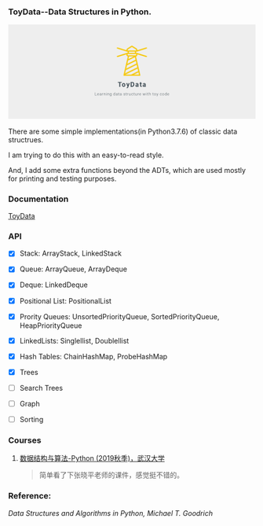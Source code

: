 ### ToyData--Data Structures in Python.

![](toydata.png)

There are some simple implementations(in Python3.7.6) of classic data structrues.

I am trying to do this with an easy-to-read style.

And, I add some extra functions beyond the ADTs, which are used mostly for printing and testing purposes.

### Documentation
[ToyData](http://datahonor.com/ToyData/)


### API

- [x] Stack: ArrayStack, LinkedStack
- [x] Queue: ArrayQueue, ArrayDeque
- [x] Deque: LinkedDeque
- [x] Positional List: PositionalList
- [x] Prority Queues: UnsortedPriorityQueue, SortedPriorityQueue, HeapPriorityQueue
- [x] LinkedLists: Singlellist, Doublellist
- [x] Hash Tables: ChainHashMap, ProbeHashMap
- [x] Trees
- [ ] Search Trees
- [ ] Graph 
- [ ] Sorting



### Courses

1. [数据结构与算法-Python (2019秋季)，武汉大学](http://xpzhang.me/)
    >简单看了下张晓平老师的课件，感觉挺不错的。

### Reference:
*Data Structures and Algorithms in Python, Michael T. Goodrich*
